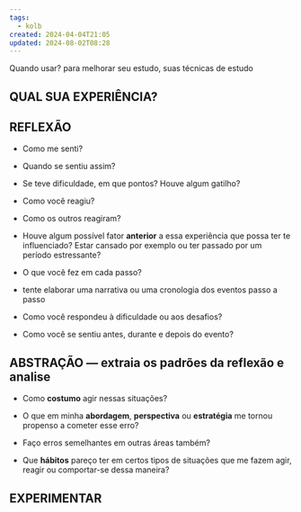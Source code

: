 ```yaml
---
tags:
  - kolb
created: 2024-04-04T21:05
updated: 2024-08-02T08:28
---
```

Quando usar? para melhorar seu estudo, suas técnicas de estudo

## QUAL SUA EXPERIÊNCIA?

## REFLEXÃO
- Como me senti?

- Quando se sentiu assim?

- Se teve dificuldade, em que pontos? Houve algum gatilho?

- Como você reagiu?

- Como os outros reagiram?

- Houve algum possível fator **anterior** a essa experiência que possa ter te influenciado? Estar cansado por exemplo ou ter passado por um período estressante?

- O que você fez em cada passo? 

- tente elaborar uma narrativa ou uma cronologia dos eventos passo a passo

- Como você respondeu à dificuldade ou aos desafios?

- Como você se sentiu antes, durante e depois do evento?

## ABSTRAÇÃO — extraia os padrões da reflexão e analise
- Como **costumo** agir nessas situações?

- O que em minha **abordagem**, **perspectiva** ou **estratégia** me tornou propenso a cometer esse erro?

- Faço erros semelhantes em outras áreas também?

- Que **hábitos** pareço ter em certos tipos de situações que me fazem agir, reagir ou comportar-se dessa maneira?

## EXPERIMENTAR